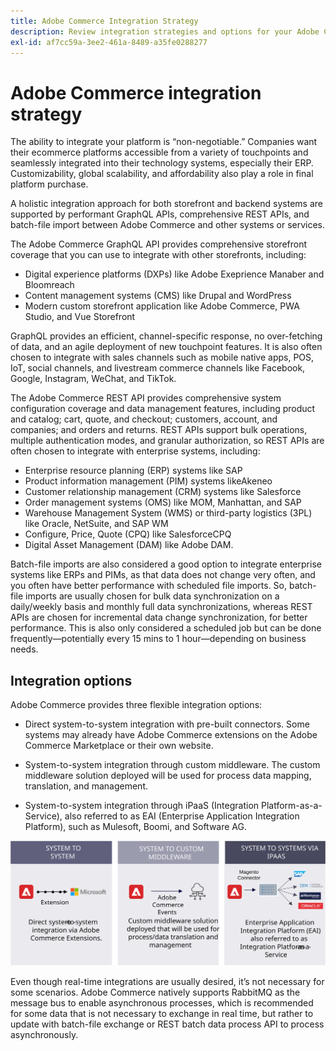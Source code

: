 ```yaml
---
title: Adobe Commerce Integration Strategy
description: Review integration strategies and options for your Adobe Commerce implementation.
exl-id: af7cc59a-3ee2-461a-8489-a35fe0288277
---
```

# Adobe Commerce integration strategy

The ability to integrate your platform is “non-negotiable.” Companies want their ecommerce platforms accessible from a variety of touchpoints and seamlessly integrated into their technology systems, especially their ERP. Customizability, global scalability, and affordability also play a role in final platform purchase.

A holistic integration approach for both storefront and backend systems are supported by performant GraphQL APIs, comprehensive REST APIs, and batch-file import between Adobe Commerce and other systems or services.

The Adobe Commerce GraphQL API provides comprehensive storefront coverage that you can use to integrate with other storefronts, including:

- Digital experience platforms (DXPs) like Adobe Exeprience Manaber and Bloomreach
- Content management systems (CMS) like Drupal and WordPress
- Modern custom storefront application like Adobe Commerce, PWA Studio, and Vue Storefront

GraphQL provides an efficient, channel-specific response, no over-fetching of data, and an agile deployment of new touchpoint features. It is also often chosen to integrate with sales channels such as mobile native apps, POS, IoT, social channels, and livestream commerce channels like Facebook, Google, Instagram, WeChat, and TikTok.

The Adobe Commerce REST API provides comprehensive system configuration coverage and data management features, including product and catalog; cart, quote, and checkout; customers, account, and companies; and orders and returns. REST APIs support bulk operations, multiple authentication modes, and granular authorization, so REST APIs are often chosen to integrate with enterprise systems, including:

- Enterprise resource planning (ERP) systems like SAP
- Product information management (PIM) systems likeAkeneo
- Customer relationship management (CRM) systems like Salesforce
- Order management systems (OMS) like MOM, Manhattan, and SAP
- Warehouse Management System (WMS) or third-party logistics (3PL) like Oracle, NetSuite, and SAP WM
- Configure, Price, Quote (CPQ) like SalesforceCPQ
- Digital Asset Management (DAM) like Adobe DAM.

Batch-file imports are also considered a good option to integrate enterprise systems like ERPs and PIMs, as that data does not change very often, and you often have better performance with scheduled file imports. So, batch-file imports are usually chosen for bulk data synchronization on a daily/weekly basis and monthly full data synchronizations, whereas REST APIs are chosen for incremental data change synchronization, for better performance. This is also only considered a scheduled job but can be done frequently—potentially every 15 mins to 1 hour—depending on business needs.

## Integration options

Adobe Commerce provides three flexible integration options:

- Direct system-to-system integration with pre-built connectors. Some systems may already have Adobe Commerce extensions on the Adobe Commerce Marketplace or their own website.

- System-to-system integration through custom middleware. The custom middleware solution deployed will be used for process data mapping, translation, and management.

- System-to-system integration through iPaaS (Integration Platform-as-a-Service), also referred to as EAI (Enterprise Application Integration Platform), such as Mulesoft, Boomi, and Software AG.

![Adobe Commerce integration options](../../assets/playbooks/integration-options.svg)

Even though real-time integrations are usually desired, it’s not necessary for some scenarios. Adobe Commerce natively supports RabbitMQ as the message bus to enable asynchronous processes, which is recommended for some data that is not necessary to exchange in real time, but rather to update with batch-file exchange or REST batch data process API to process asynchronously.
